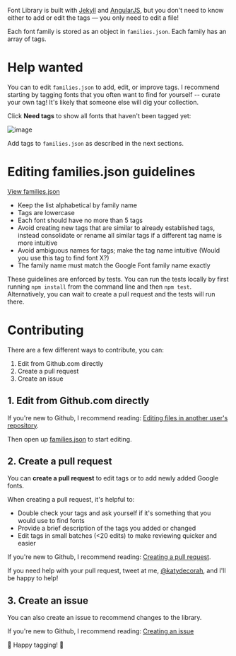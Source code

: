 Font Library is built with [Jekyll](http://jekyllrb.com/) and [AngularJS](https://angularjs.org/), but you don't need to know either to add or edit the tags &mdash; you only need to edit a file!

Each font family is stored as an object in `families.json`. Each family has an array of tags.

# Help wanted

You can to edit `families.json` to add, edit, or improve tags. I recommend starting by tagging fonts that you often want to find for yourself -- curate your own tag! It's likely that someone else will dig your collection.

Click **Need tags** to show all fonts that haven't been tagged yet:

![image](https://cloud.githubusercontent.com/assets/2180540/15269030/612cc00e-19c0-11e6-85c1-24f5fd07f717.png)


Add tags to `families.json` as described in the next sections.

# Editing families.json guidelines

[View families.json](https://github.com/katydecorah/font-library/blob/gh-pages/families.json)

* Keep the list alphabetical by family name
* Tags are lowercase
* Each font should have no more than 5 tags
* Avoid creating new tags that are similar to already established tags, instead consolidate or rename all similar tags if a different tag name is more intuitive
* Avoid ambiguous names for tags; make the tag name intuitive (Would you use this tag to find font X?)
* The family name must match the Google Font family name exactly

These guidelines are enforced by tests. You can run the tests locally by first running `npm install` from the command line and then `npm test`. Alternatively, you can wait to create a pull request and the tests will run there. 

# Contributing

There are a few different ways to contribute, you can:

1. Edit from Github.com directly
2. Create a pull request
3. Create an issue

## 1. Edit from Github.com directly

If you're new to Github, I recommend reading: [Editing files in another user's repository](https://help.github.com/articles/editing-files-in-another-user-s-repository/).

Then open up [families.json](https://github.com/katydecorah/font-library/blob/gh-pages/families.json) to start editing.

## 2. Create a pull request

You can **create a pull request** to edit tags or to add newly added Google fonts.

When creating a pull request, it's helpful to:

* Double check your tags and ask yourself if it's something that you would use to find fonts
* Provide a brief description of the tags you added or changed
* Edit tags in small batches (<20 edits) to make reviewing quicker and easier

If you're new to Github, I recommend reading: [Creating a pull request](https://help.github.com/articles/creating-a-pull-request/). 

If you need help with your pull request, tweet at me, [@katydecorah](https://twitter.com/katydecorah), and I'll be happy to help!

## 3. Create an issue

You can also create an issue to recommend changes to the library.

If you're new to Github, I recommend reading: [Creating an issue](https://help.github.com/articles/creating-an-issue/) 


💜 Happy tagging! 💜

